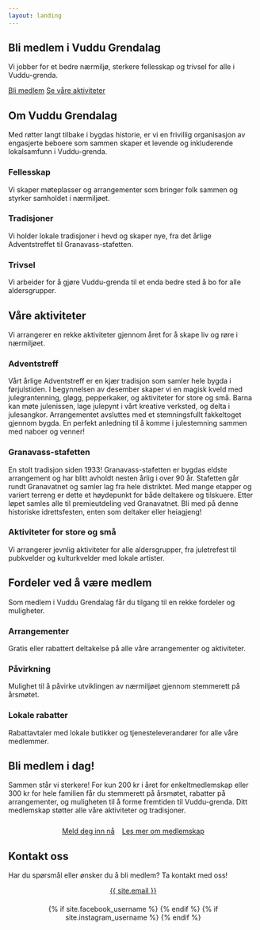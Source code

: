 ```yaml
---
layout: landing
---
```


<section class="hero">
  <div class="container">
    <div class="hero-content">
      <h1>Bli medlem i Vuddu Grendalag</h1>
      <p>Vi jobber for et bedre nærmiljø, sterkere fellesskap og trivsel for alle i Vuddu-grenda.</p>
      <div class="hero-buttons">
        <a href="#bli-medlem" class="btn">Bli medlem</a>
        <a href="#aktiviteter" class="btn btn-secondary">Se våre aktiviteter</a>
      </div>
    </div>
  </div>
</section>

<section id="om-oss" class="section features">
  <div class="container">
    <div class="section-title">
      <h2>Om Vuddu Grendalag</h2>
      <p>Med røtter langt tilbake i bygdas historie, er vi en frivillig organisasjon av engasjerte beboere som sammen skaper et levende og inkluderende lokalsamfunn i Vuddu-grenda.</p>
    </div>
    <div class="features-grid">
      <div class="feature-card">
        <div class="feature-icon">
          <i class="fas fa-users"></i>
        </div>
        <h3>Fellesskap</h3>
        <p>Vi skaper møteplasser og arrangementer som bringer folk sammen og styrker samholdet i nærmiljøet.</p>
      </div>
      <div class="feature-card">
        <div class="feature-icon">
          <i class="fas fa-history"></i>
        </div>
        <h3>Tradisjoner</h3>
        <p>Vi holder lokale tradisjoner i hevd og skaper nye, fra det årlige Adventstreffet til Granavass-stafetten.</p>
      </div>
      <div class="feature-card">
        <div class="feature-icon">
          <i class="fas fa-home"></i>
        </div>
        <h3>Trivsel</h3>
        <p>Vi arbeider for å gjøre Vuddu-grenda til et enda bedre sted å bo for alle aldersgrupper.</p>
      </div>
    </div>
  </div>
</section>

<section id="aktiviteter" class="section activities">
  <div class="container">
    <div class="section-title">
      <h2>Våre aktiviteter</h2>
      <p>Vi arrangerer en rekke aktiviteter gjennom året for å skape liv og røre i nærmiljøet.</p>
    </div>
    <div class="activities-grid">
      <div class="activity-card">
        <div class="activity-image" style="background-image: url('https://images.unsplash.com/photo-1543589077-47d81606c1bf?ixlib=rb-1.2.1&auto=format&fit=crop&w=1350&q=80');"></div>
        <div class="activity-content">
          <h3>Adventstreff</h3>
          <p>Vårt årlige Adventstreff er en kjær tradisjon som samler hele bygda i førjulstiden. I begynnelsen av desember skaper vi en magisk kveld med julegrantenning, gløgg, pepperkaker, og aktiviteter for store og små. Barna kan møte julenissen, lage julepynt i vårt kreative verksted, og delta i julesangkor. Arrangementet avsluttes med et stemningsfullt fakkeltoget gjennom bygda. En perfekt anledning til å komme i julestemning sammen med naboer og venner!</p>
        </div>
      </div>
      <div class="activity-card">
        <div class="activity-image" style="background-image: url('https://images.unsplash.com/photo-1533560904424-a0c61dc306fc?ixlib=rb-1.2.1&auto=format&fit=crop&w=1350&q=80');"></div>
        <div class="activity-content">
          <h3>Granavass-stafetten</h3>
          <p>En stolt tradisjon siden 1933! Granavass-stafetten er bygdas eldste arrangement og har blitt avholdt nesten årlig i over 90 år. Stafetten går rundt Granavatnet og samler lag fra hele distriktet. Med mange etapper og variert terreng er dette et høydepunkt for både deltakere og tilskuere. Etter løpet samles alle til premieutdeling ved Granavatnet. Bli med på denne historiske idrettsfesten, enten som deltaker eller heiagjeng!</p>
        </div>
      </div>
      <div class="activity-card">
        <div class="activity-image" style="background-image: url('https://images.unsplash.com/photo-1526976668912-1a811878dd37?ixlib=rb-1.2.1&auto=format&fit=crop&w=1350&q=80');"></div>
        <div class="activity-content">
          <h3>Aktiviteter for store og små</h3>
          <p>Vi arrangerer jevnlig aktiviteter for alle aldersgrupper, fra juletrefest til pubkvelder og kulturkvelder med lokale artister.</p>
        </div>
      </div>
    </div>
  </div>
</section>

<section id="fordeler" class="section features">
  <div class="container">
    <div class="section-title">
      <h2>Fordeler ved å være medlem</h2>
      <p>Som medlem i Vuddu Grendalag får du tilgang til en rekke fordeler og muligheter.</p>
    </div>
    <div class="features-grid">
      <div class="feature-card">
        <div class="feature-icon">
          <i class="fas fa-calendar-alt"></i>
        </div>
        <h3>Arrangementer</h3>
        <p>Gratis eller rabattert deltakelse på alle våre arrangementer og aktiviteter.</p>
      </div>
      <div class="feature-card">
        <div class="feature-icon">
          <i class="fas fa-bullhorn"></i>
        </div>
        <h3>Påvirkning</h3>
        <p>Mulighet til å påvirke utviklingen av nærmiljøet gjennom stemmerett på årsmøtet.</p>
      </div>
      <div class="feature-card">
        <div class="feature-icon">
          <i class="fas fa-store"></i>
        </div>
        <h3>Lokale rabatter</h3>
        <p>Rabattavtaler med lokale butikker og tjenesteleverandører for alle våre medlemmer.</p>
      </div>
    </div>
  </div>
</section>

<section id="bli-medlem" class="section cta">
  <div class="container">
    <h2>Bli medlem i dag!</h2>
    <p>Sammen står vi sterkere! For kun 200 kr i året for enkeltmedlemskap eller 300 kr for hele familien får du stemmerett på årsmøtet, rabatter på arrangementer, og muligheten til å forme fremtiden til Vuddu-grenda. Ditt medlemskap støtter alle våre aktiviteter og tradisjoner.</p>
    <div style="display: flex; gap: 15px; justify-content: center; flex-wrap: wrap; margin-top: 25px;">
      <a href="#kontakt" class="btn">Meld deg inn nå</a>
      <a href="/om-oss/" class="btn btn-secondary">Les mer om medlemskap</a>
    </div>
  </div>
</section>

<section id="kontakt" class="section">
  <div class="container">
    <div class="section-title">
      <h2>Kontakt oss</h2>
      <p>Har du spørsmål eller ønsker du å bli medlem? Ta kontakt med oss!</p>
    </div>
    <div class="contact-info" style="text-align: center;">
      <p><i class="fas fa-envelope"></i> <a href="mailto:{{ site.email }}">{{ site.email }}</a></p>
      <div class="social-links" style="justify-content: center; margin-top: 20px;">
        {% if site.facebook_username %}
        <a href="https://facebook.com/{{ site.facebook_username }}" target="_blank" rel="noopener noreferrer">
          <i class="fab fa-facebook-f"></i>
        </a>
        {% endif %}
        {% if site.instagram_username %}
        <a href="https://instagram.com/{{ site.instagram_username }}" target="_blank" rel="noopener noreferrer">
          <i class="fab fa-instagram"></i>
        </a>
        {% endif %}
      </div>
    </div>
  </div>
</section>
